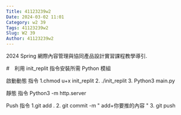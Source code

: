 ```yaml
---
Title: 41123239w2
Date: 2024-03-02 11:01
Category: w2 39
Tags: 41123239w2
Slug: W2 39
Author: 41123239w2
---
```


2024 Spring 網際內容管理與協同產品設計實習課程教學導引.

<!-- PELICAN_END_SUMMARY -->

#　利用 init_replit 指令安裝所需 Python 模組

啟動動態 指令 1.chmod u+x init_replit 2. ./init_replit 3. Python3 main.py

靜態 指令 Python3 -m http.server

Push 指令 1.git add . 2. git commit -m " add+你要推的內容 " 3. git push